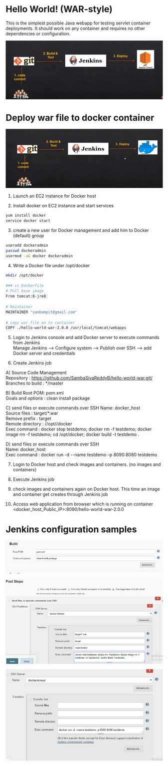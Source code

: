 Hello World! (WAR-style)
========================

This is the simplest possible Java webapp for testing servlet container deployments.  It should work on any container and requires no other dependencies or configuration.

![](https://github.com/SambaSivaReddyB/hello-world-war/blob/master/images/5.JPG)



Deploy war file to docker container
===================================

![](https://github.com/SambaSivaReddyB/hello-world-war/blob/master/images/4.JPG)


1. Launch an EC2 instance for Docker host

2. Install docker on EC2 instance and start services 
  ```sh 
  yum install docker
  service docker start
  ```

3. create a new user for Docker management and add him to Docker (default) group
```sh
useradd dockeradmin
passwd dockeradmin
usermod -aG docker dockeradmin
```

4. Write a Docker file under /opt/docker

```sh
mkdir /opt/docker

### vi Dockerfile
# Pull base image 
From tomcat:8-jre8 

# Maintainer
MAINTAINER "sambampit@gmail.com" 

# copy war file on to container 
COPY ./hello-world-war-2.0.0 /usr/local/tomcat/webapps
```

5. Login to Jenkins console and add Docker server to execute commands from Jenkins  
Manage Jenkins --> Configure system -->  Publish over SSH --> add Docker server and credentials

6. Create Jenkins job 

A) Source Code Management  
 Repository : https://github.com/SambaSivaReddyB/hello-world-war.git/ 
 Branches to build : */master  

B) Build
 Root POM: pom.xml  
 Goals and options : clean install package  
 
C) send files or execute commands over SSH
 Name: docker_host  
 Source files	: target/*.war  
 Remove prefix	: target  
 Remote directory	: //opt//docker  
 Exec command	: docker stop testdemo; docker rm -f testdemo; docker image rm -f testdemo; cd /opt/docker; docker build -t testdemo .  

D) send files or execute commands over SSH  
  Name: docker_host  
  Exec command	: docker run -d --name testdemo -p 8090:8080 testdemo  

7. Login to Docker host and check images and containers. (no images and containers)

8. Execute Jenkins job

9. check images and containers again on Docker host. This time an image and container get creates through Jenkins job

10. Access web application from browser which is running on container
<docker_host_Public_IP>:8090/hello-world-war-2.0.0


Jenkins configuration samples
==============================
![](https://github.com/SambaSivaReddyB/hello-world-war/blob/master/images/1.JPG)

![](https://github.com/SambaSivaReddyB/hello-world-war/blob/master/images/2.JPG)

![](https://github.com/SambaSivaReddyB/hello-world-war/blob/master/images/3.JPG)
